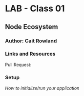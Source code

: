 # LAB - Class 01 
## Node Ecosystem
### Author: Cait Rowland

### Links and Resources 
Pull Request: 

### Setup

*How to initialize/run your application*





